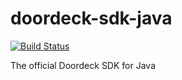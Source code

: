 doordeck-sdk-java
=================

[![Build Status](https://travis-ci.org/doordeck/doordeck-sdk-java.svg?branch=master)](https://travis-ci.org/doordeck/doordeck-sdk-java)

The official Doordeck SDK for Java
